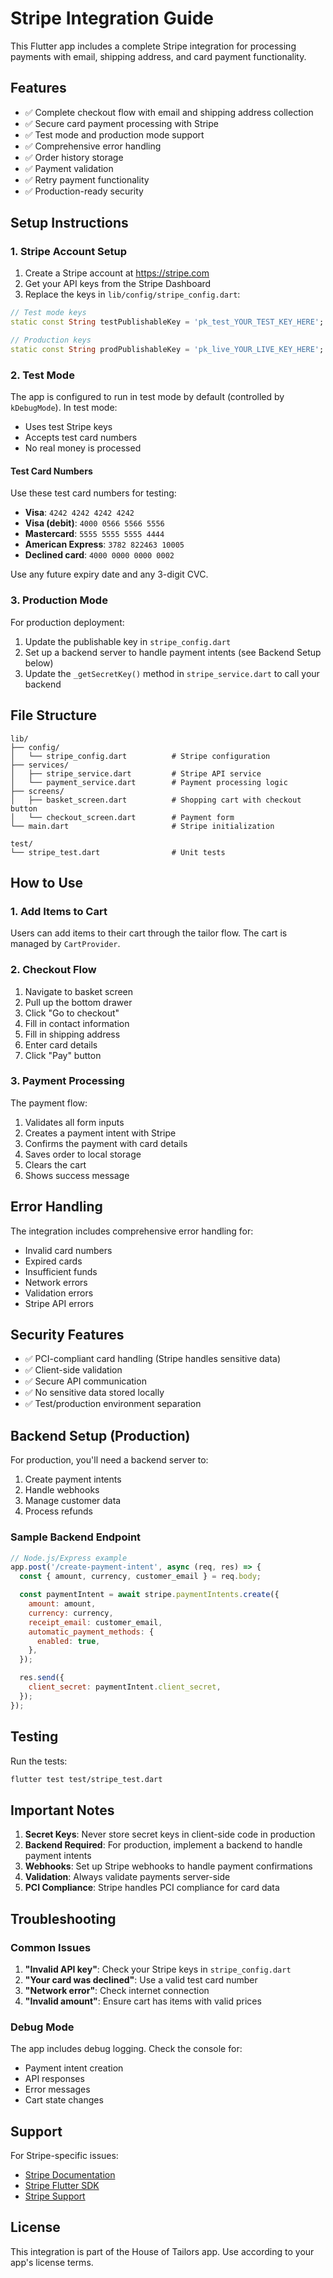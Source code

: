 # Stripe Integration Guide

This Flutter app includes a complete Stripe integration for processing payments with email, shipping address, and card payment functionality.

## Features

- ✅ Complete checkout flow with email and shipping address collection
- ✅ Secure card payment processing with Stripe
- ✅ Test mode and production mode support
- ✅ Comprehensive error handling
- ✅ Order history storage
- ✅ Payment validation
- ✅ Retry payment functionality
- ✅ Production-ready security

## Setup Instructions

### 1. Stripe Account Setup

1. Create a Stripe account at https://stripe.com
2. Get your API keys from the Stripe Dashboard
3. Replace the keys in `lib/config/stripe_config.dart`:

```dart
// Test mode keys
static const String testPublishableKey = 'pk_test_YOUR_TEST_KEY_HERE';

// Production keys  
static const String prodPublishableKey = 'pk_live_YOUR_LIVE_KEY_HERE';
```

### 2. Test Mode

The app is configured to run in test mode by default (controlled by `kDebugMode`). In test mode:

- Uses test Stripe keys
- Accepts test card numbers
- No real money is processed

#### Test Card Numbers

Use these test card numbers for testing:

- **Visa**: `4242 4242 4242 4242`
- **Visa (debit)**: `4000 0566 5566 5556`
- **Mastercard**: `5555 5555 5555 4444`
- **American Express**: `3782 822463 10005`
- **Declined card**: `4000 0000 0000 0002`

Use any future expiry date and any 3-digit CVC.

### 3. Production Mode

For production deployment:

1. Update the publishable key in `stripe_config.dart`
2. Set up a backend server to handle payment intents (see Backend Setup below)
3. Update the `_getSecretKey()` method in `stripe_service.dart` to call your backend

## File Structure

```
lib/
├── config/
│   └── stripe_config.dart          # Stripe configuration
├── services/
│   ├── stripe_service.dart         # Stripe API service
│   └── payment_service.dart        # Payment processing logic
├── screens/
│   ├── basket_screen.dart          # Shopping cart with checkout button
│   └── checkout_screen.dart        # Payment form
└── main.dart                       # Stripe initialization

test/
└── stripe_test.dart                # Unit tests
```

## How to Use

### 1. Add Items to Cart

Users can add items to their cart through the tailor flow. The cart is managed by `CartProvider`.

### 2. Checkout Flow

1. Navigate to basket screen
2. Pull up the bottom drawer
3. Click "Go to checkout"
4. Fill in contact information
5. Fill in shipping address
6. Enter card details
7. Click "Pay" button

### 3. Payment Processing

The payment flow:

1. Validates all form inputs
2. Creates a payment intent with Stripe
3. Confirms the payment with card details
4. Saves order to local storage
5. Clears the cart
6. Shows success message

## Error Handling

The integration includes comprehensive error handling for:

- Invalid card numbers
- Expired cards
- Insufficient funds
- Network errors
- Validation errors
- Stripe API errors

## Security Features

- ✅ PCI-compliant card handling (Stripe handles sensitive data)
- ✅ Client-side validation
- ✅ Secure API communication
- ✅ No sensitive data stored locally
- ✅ Test/production environment separation

## Backend Setup (Production)

For production, you'll need a backend server to:

1. Create payment intents
2. Handle webhooks
3. Manage customer data
4. Process refunds

### Sample Backend Endpoint

```javascript
// Node.js/Express example
app.post('/create-payment-intent', async (req, res) => {
  const { amount, currency, customer_email } = req.body;

  const paymentIntent = await stripe.paymentIntents.create({
    amount: amount,
    currency: currency,
    receipt_email: customer_email,
    automatic_payment_methods: {
      enabled: true,
    },
  });

  res.send({
    client_secret: paymentIntent.client_secret,
  });
});
```

## Testing

Run the tests:

```bash
flutter test test/stripe_test.dart
```

## Important Notes

1. **Secret Keys**: Never store secret keys in client-side code in production
2. **Backend Required**: For production, implement a backend to handle payment intents
3. **Webhooks**: Set up Stripe webhooks to handle payment confirmations
4. **Validation**: Always validate payments server-side
5. **PCI Compliance**: Stripe handles PCI compliance for card data

## Troubleshooting

### Common Issues

1. **"Invalid API key"**: Check your Stripe keys in `stripe_config.dart`
2. **"Your card was declined"**: Use a valid test card number
3. **"Network error"**: Check internet connection
4. **"Invalid amount"**: Ensure cart has items with valid prices

### Debug Mode

The app includes debug logging. Check the console for:
- Payment intent creation
- API responses
- Error messages
- Cart state changes

## Support

For Stripe-specific issues:
- [Stripe Documentation](https://stripe.com/docs)
- [Stripe Flutter SDK](https://pub.dev/packages/flutter_stripe)
- [Stripe Support](https://support.stripe.com)

## License

This integration is part of the House of Tailors app. Use according to your app's license terms.